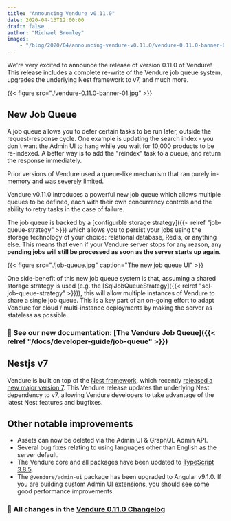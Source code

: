 ```yaml
---
title: "Announcing Vendure v0.11.0"
date: 2020-04-13T12:00:00
draft: false
author: "Michael Bromley"
images: 
    - "/blog/2020/04/announcing-vendure-v0.11.0/vendure-0.11.0-banner-01.jpg"
---
```


We're very excited to announce the release of version 0.11.0 of Vendure! This release includes a complete re-write of the Vendure job queue system, upgrades the underlying Nest framework to v7, and much more.

{{< figure src="./vendure-0.11.0-banner-01.jpg" >}}

## New Job Queue

A job queue allows you to defer certain tasks to be run later, outside the request-response cycle. One example is updating the search index - you don't want the Admin UI to hang while you wait for 10,000 products to be re-indexed. A better way is to add the "reindex" task to a queue, and return the response immediately.

Prior versions of Vendure used a queue-like mechanism that ran purely in-memory and was severely limited.

Vendure v0.11.0 introduces a powerful new job queue which allows multiple queues to be defined, each with their own concurrency controls and the ability to retry tasks in the case of failure.

The job queue is backed by a [configurble storage strategy]({{< relref "job-queue-strategy" >}}) which allows you to persist your jobs using the storage technology of your choice: relational database, Redis, or anything else. This means that even if your Vendure server stops for any reason, any **pending jobs will still be processed as soon as the server starts up again**.

{{< figure src="./job-queue.jpg" caption="The new job queue UI" >}}

One side-benefit of this new job queue system is that, assuming a shared storage strategy is used (e.g. the [SqlJobQueueStrategy]({{< relref "sql-job-queue-strategy" >}})), this will allow multiple instances of Vendure to share a single job queue. This is a key part of an on-going effort to adapt Vendure for cloud / multi-instance deployments by making the server as stateless as possible.

### 📖 See our new documentation: [The Vendure Job Queue]({{< relref "/docs/developer-guide/job-queue" >}})

## Nestjs v7

Vendure is built on top of the [Nest framework](https://nestjs.com/), which recently [released a new major version 7](https://trilon.io/blog/announcing-nestjs-7-whats-new). This Vendure release updates the underlying Nest dependency to v7, allowing Vendure developers to take advantage of the latest Nest features and bugfixes.

## Other notable improvements

* Assets can now be deleted via the Admin UI & GraphQL Admin API.
* Several bug fixes relating to using languages other than English as the server default.
* The Vendure core and all packages have been updated to [TypeScript 3.8.5](https://www.typescriptlang.org/docs/handbook/release-notes/typescript-3-8.html). 
* The `@vendure/admin-ui` package has been upgraded to Angular v9.1.0. If you are building custom Admin UI extensions, you should see some good performance improvements.

### 📃 All changes in the [Vendure 0.11.0 Changelog](https://github.com/vendure-ecommerce/vendure/blob/e97cb93282f77fe91634fc8a2177d23fe44cb628/CHANGELOG.md#0110-2020-04-13)

